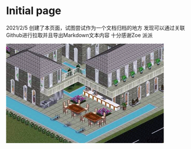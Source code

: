 # Initial page

2021/2/5 创建了本页面，试图尝试作为一个文档归档的地方 发现可以通过关联Github进行拉取并且导出Markdown文本内容 十分感谢Zoe 派派

![](.gitbook/assets/untitled-9.png)



